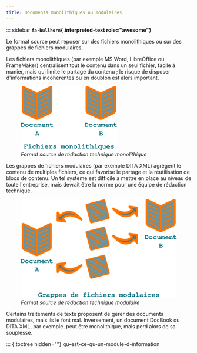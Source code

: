 ```yaml
---
title: Documents monolithiques ou modulaires
---
```


::: sidebar
**`fa-bullhorn`{.interpreted-text role="awesome"}**

Le format source peut reposer sur des fichiers monolithiques ou sur des
grappes de fichiers modulaires.


Les fichiers monolithiques (par exemple MS Word, LibreOffice ou
FrameMaker) centralisent tout le contenu dans un seul fichier, facile à
manier, mais qui limite le partage du contenu ; le risque de disposer
d'informations incohérentes ou en doublon est alors important.

<figure>
<img src="graphics/monolithique.svg" alt="graphics/monolithique.svg" />
<figcaption><em>Format source de rédaction technique
monolithique</em></figcaption>
</figure>

Les grappes de fichiers modulaires (par exemple DITA XML) agrègent le
contenu de multiples fichiers, ce qui favorise le partage et la
réutilisation de blocs de contenu. Un tel système est difficile à mettre
en place au niveau de toute l'entreprise, mais devrait être la norme
pour une équipe de rédaction technique.

<figure>
<img src="graphics/grappe.svg" alt="graphics/grappe.svg" />
<figcaption><em>Format source de rédaction technique
modulaire</em></figcaption>
</figure>

Certains traitements de texte proposent de gérer des documents
modulaires, mais ils le font mal. Inversement, un document DocBook ou
DITA XML, par exemple, peut être monolithique, mais perd alors de sa
souplesse.

::: {.toctree hidden=""}
qu-est-ce-qu-un-module-d-information

